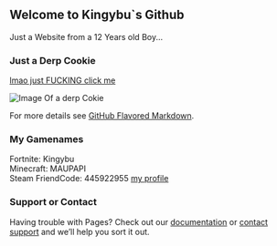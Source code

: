 ## Welcome to Kingybu`s Github

Just a Website from a 12 Years old Boy...

### Just a Derp Cookie

[lmao just FUCKING click me](https://www.youtube.com/watch?v=NfSGm9DDQ3o)

![Image Of a derp Cokie](https://i.pinimg.com/originals/83/d3/46/83d3466a82e3a988fb701e1b900cd74d.jpg)

For more details see [GitHub Flavored Markdown](https://guides.github.com/features/mastering-markdown/).

### My Gamenames

Fortnite: Kingybu     
Minecraft: MAUPAPI                   
Steam FriendCode: 445922955 [my profile](https://s.team/p/cpng-fvmq/WFJDBPKB)




### Support or Contact

Having trouble with Pages? Check out our [documentation](https://docs.github.com/categories/github-pages-basics/) or [contact support](https://github.com/contact) and we’ll help you sort it out. 
